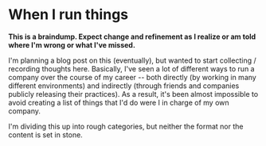 # When I run things

**This is a braindump. Expect change and refinement as I realize or am told where I'm wrong or what I've missed.**

I'm planning a blog post on this (eventually), but wanted to start collecting / recording thoughts here. Basically, I've seen a lot of different ways to run a company over the course of my career -- both directly (by working in many different environments) and indirectly (through friends and companies publicly releasing their practices). As a result, it's been almost impossible to avoid creating a list of things that I'd do were I in charge of my own company.

I'm dividing this up into rough categories, but neither the format nor the content is set in stone.

